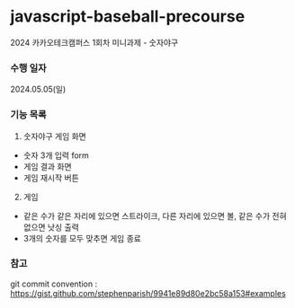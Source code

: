 # javascript-baseball-precourse
2024 카카오테크캠퍼스 1회차 미니과제 - 숫자야구

### 수행 일자
2024.05.05(일)

### 기능 목록
1. 숫자야구 게임 화면
- 숫자 3개 입력 form
- 게임 결과 화면
- 게임 재시작 버튼
2. 게임 
- 같은 수가 같은 자리에 있으면 스트라이크, 다른 자리에 있으면 볼, 같은 수가 전혀 없으면 낫싱 출력
- 3개의 숫자를 모두 맞추면 게임 종료

### 참고
git commit convention : https://gist.github.com/stephenparish/9941e89d80e2bc58a153#examples